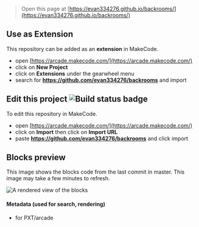  


> Open this page at [https://evan334276.github.io/backrooms/](https://evan334276.github.io/backrooms/)

## Use as Extension

This repository can be added as an **extension** in MakeCode.

* open [https://arcade.makecode.com/](https://arcade.makecode.com/)
* click on **New Project**
* click on **Extensions** under the gearwheel menu
* search for **https://github.com/evan334276/backrooms** and import

## Edit this project ![Build status badge](https://github.com/evan334276/backrooms/workflows/MakeCode/badge.svg)

To edit this repository in MakeCode.

* open [https://arcade.makecode.com/](https://arcade.makecode.com/)
* click on **Import** then click on **Import URL**
* paste **https://github.com/evan334276/backrooms** and click import

## Blocks preview

This image shows the blocks code from the last commit in master.
This image may take a few minutes to refresh.

![A rendered view of the blocks](https://github.com/evan334276/backrooms/raw/master/.github/makecode/blocks.png)

#### Metadata (used for search, rendering)

* for PXT/arcade
<script src="https://makecode.com/gh-pages-embed.js"></script><script>makeCodeRender("{{ site.makecode.home_url }}", "{{ site.github.owner_name }}/{{ site.github.repository_name }}");</script>
